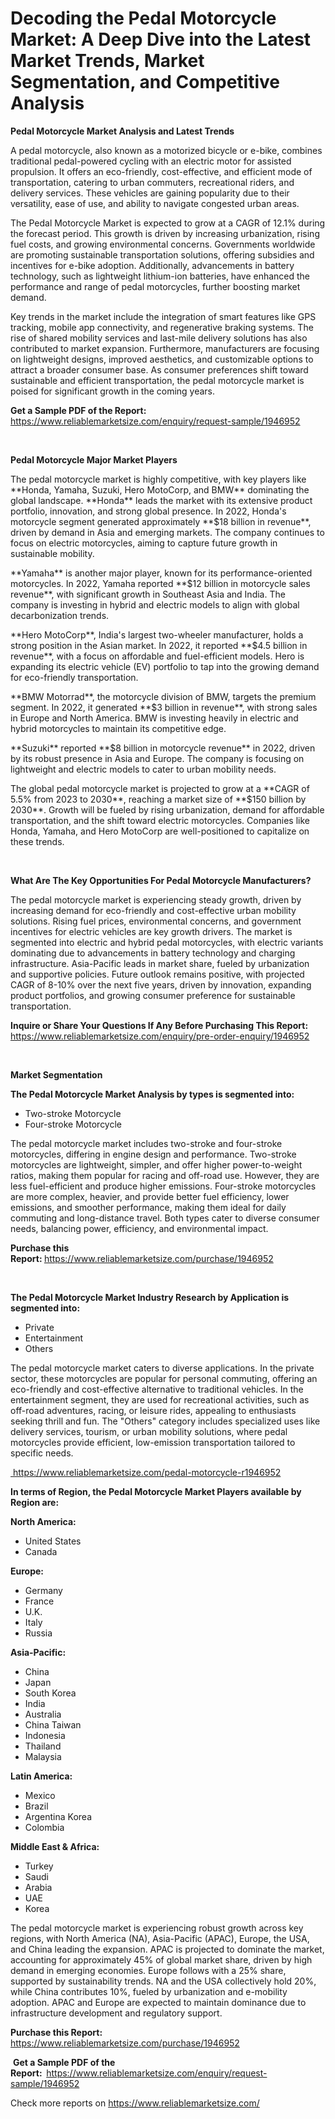 <p><h1>Decoding the Pedal Motorcycle Market: A Deep Dive into the Latest Market Trends, Market Segmentation, and Competitive Analysis</h1></p><p><strong>Pedal Motorcycle Market Analysis and Latest Trends</strong></p>
<p><p>A pedal motorcycle, also known as a motorized bicycle or e-bike, combines traditional pedal-powered cycling with an electric motor for assisted propulsion. It offers an eco-friendly, cost-effective, and efficient mode of transportation, catering to urban commuters, recreational riders, and delivery services. These vehicles are gaining popularity due to their versatility, ease of use, and ability to navigate congested urban areas.</p><p>The Pedal Motorcycle Market is expected to grow at a CAGR of 12.1% during the forecast period. This growth is driven by increasing urbanization, rising fuel costs, and growing environmental concerns. Governments worldwide are promoting sustainable transportation solutions, offering subsidies and incentives for e-bike adoption. Additionally, advancements in battery technology, such as lightweight lithium-ion batteries, have enhanced the performance and range of pedal motorcycles, further boosting market demand.</p><p>Key trends in the market include the integration of smart features like GPS tracking, mobile app connectivity, and regenerative braking systems. The rise of shared mobility services and last-mile delivery solutions has also contributed to market expansion. Furthermore, manufacturers are focusing on lightweight designs, improved aesthetics, and customizable options to attract a broader consumer base. As consumer preferences shift toward sustainable and efficient transportation, the pedal motorcycle market is poised for significant growth in the coming years.</p></p>
<p><strong>Get a Sample PDF of the Report:&nbsp;</strong> <a href="https://www.reliablemarketsize.com/enquiry/request-sample/1946952?utm_campaign=1884&utm_medium=2&utm_source=Github&utm_content=ia&utm_term=22012025&utm_id=pedal-motorcycle">https://www.reliablemarketsize.com/enquiry/request-sample/1946952</a></p>
<p>&nbsp;</p>
<p><strong>Pedal Motorcycle Major Market Players</strong></p>
<p><p>The pedal motorcycle market is highly competitive, with key players like **Honda, Yamaha, Suzuki, Hero MotoCorp, and BMW** dominating the global landscape. **Honda** leads the market with its extensive product portfolio, innovation, and strong global presence. In 2022, Honda's motorcycle segment generated approximately **$18 billion in revenue**, driven by demand in Asia and emerging markets. The company continues to focus on electric motorcycles, aiming to capture future growth in sustainable mobility.</p><p>**Yamaha** is another major player, known for its performance-oriented motorcycles. In 2022, Yamaha reported **$12 billion in motorcycle sales revenue**, with significant growth in Southeast Asia and India. The company is investing in hybrid and electric models to align with global decarbonization trends.</p><p>**Hero MotoCorp**, India's largest two-wheeler manufacturer, holds a strong position in the Asian market. In 2022, it reported **$4.5 billion in revenue**, with a focus on affordable and fuel-efficient models. Hero is expanding its electric vehicle (EV) portfolio to tap into the growing demand for eco-friendly transportation.</p><p>**BMW Motorrad**, the motorcycle division of BMW, targets the premium segment. In 2022, it generated **$3 billion in revenue**, with strong sales in Europe and North America. BMW is investing heavily in electric and hybrid motorcycles to maintain its competitive edge.</p><p>**Suzuki** reported **$8 billion in motorcycle revenue** in 2022, driven by its robust presence in Asia and Europe. The company is focusing on lightweight and electric models to cater to urban mobility needs.</p><p>The global pedal motorcycle market is projected to grow at a **CAGR of 5.5% from 2023 to 2030**, reaching a market size of **$150 billion by 2030**. Growth will be fueled by rising urbanization, demand for affordable transportation, and the shift toward electric motorcycles. Companies like Honda, Yamaha, and Hero MotoCorp are well-positioned to capitalize on these trends.</p></p>
<p>&nbsp;</p>
<p><strong>What Are The Key Opportunities For Pedal Motorcycle Manufacturers?</strong></p>
<p><p>The pedal motorcycle market is experiencing steady growth, driven by increasing demand for eco-friendly and cost-effective urban mobility solutions. Rising fuel prices, environmental concerns, and government incentives for electric vehicles are key growth drivers. The market is segmented into electric and hybrid pedal motorcycles, with electric variants dominating due to advancements in battery technology and charging infrastructure. Asia-Pacific leads in market share, fueled by urbanization and supportive policies. Future outlook remains positive, with projected CAGR of 8-10% over the next five years, driven by innovation, expanding product portfolios, and growing consumer preference for sustainable transportation.</p></p>
<p><strong>Inquire or Share Your Questions If Any Before Purchasing This Report:</strong> <a href="https://www.reliablemarketsize.com/enquiry/pre-order-enquiry/1946952?utm_campaign=1884&utm_medium=2&utm_source=Github&utm_content=ia&utm_term=22012025&utm_id=pedal-motorcycle">https://www.reliablemarketsize.com/enquiry/pre-order-enquiry/1946952</a></p>
<p>&nbsp;</p>
<p><strong>Market Segmentation</strong></p>
<p><strong>The Pedal Motorcycle Market Analysis by types is segmented into:</strong></p>
<p><ul><li>Two-stroke Motorcycle</li><li>Four-stroke Motorcycle</li></ul></p>
<p><p>The pedal motorcycle market includes two-stroke and four-stroke motorcycles, differing in engine design and performance. Two-stroke motorcycles are lightweight, simpler, and offer higher power-to-weight ratios, making them popular for racing and off-road use. However, they are less fuel-efficient and produce higher emissions. Four-stroke motorcycles are more complex, heavier, and provide better fuel efficiency, lower emissions, and smoother performance, making them ideal for daily commuting and long-distance travel. Both types cater to diverse consumer needs, balancing power, efficiency, and environmental impact.</p></p>
<p><strong>Purchase this Report:&nbsp;</strong><a href="https://www.reliablemarketsize.com/purchase/1946952?utm_campaign=1884&utm_medium=2&utm_source=Github&utm_content=ia&utm_term=22012025&utm_id=pedal-motorcycle">https://www.reliablemarketsize.com/purchase/1946952</a></p>
<p>&nbsp;</p>
<p><strong>The Pedal Motorcycle Market Industry Research by Application is segmented into:</strong></p>
<p><ul><li>Private</li><li>Entertainment</li><li>Others</li></ul></p>
<p><p>The pedal motorcycle market caters to diverse applications. In the private sector, these motorcycles are popular for personal commuting, offering an eco-friendly and cost-effective alternative to traditional vehicles. In the entertainment segment, they are used for recreational activities, such as off-road adventures, racing, or leisure rides, appealing to enthusiasts seeking thrill and fun. The "Others" category includes specialized uses like delivery services, tourism, or urban mobility solutions, where pedal motorcycles provide efficient, low-emission transportation tailored to specific needs.</p></p>
<p><a href="https://www.reliablemarketsize.com/pedal-motorcycle-r1946952?utm_campaign=1884&utm_medium=2&utm_source=Github&utm_content=ia&utm_term=22012025&utm_id=pedal-motorcycle">&nbsp;https://www.reliablemarketsize.com/pedal-motorcycle-r1946952</a></p>
<p><strong>In terms of Region, the Pedal Motorcycle Market Players available by Region are:</strong></p>
<p>
    <p> <strong> North America: </strong>
        <ul>
            <li>United States</li>
            <li>Canada</li>
        </ul>
        </p> 
    <p> <strong> Europe: </strong>
        <ul>
            <li>Germany</li>
            <li>France</li>
            <li>U.K.</li>
            <li>Italy</li>
            <li>Russia</li>
        </ul>
        </p> 
    <p> <strong> Asia-Pacific: </strong>
        <ul>
            <li>China</li>
            <li>Japan</li>
            <li>South Korea</li>
            <li>India</li>
            <li>Australia</li>
            <li>China Taiwan</li>
            <li>Indonesia</li>
            <li>Thailand</li>
            <li>Malaysia</li>
        </ul>
        </p> 
    <p> <strong> Latin America: </strong>
        <ul>
            <li>Mexico</li>
            <li>Brazil</li>
            <li>Argentina Korea</li>
            <li>Colombia</li>
        </ul>
        </p> 
    <p> <strong> Middle East & Africa: </strong>
        <ul>
            <li>Turkey</li>
            <li>Saudi</li>
            <li>Arabia</li>
            <li>UAE</li>
            <li>Korea</li>
        </ul>
    </p>
    </p>
<p><p>The pedal motorcycle market is experiencing robust growth across key regions, with North America (NA), Asia-Pacific (APAC), Europe, the USA, and China leading the expansion. APAC is projected to dominate the market, accounting for approximately 45% of global market share, driven by high demand in emerging economies. Europe follows with a 25% share, supported by sustainability trends. NA and the USA collectively hold 20%, while China contributes 10%, fueled by urbanization and e-mobility adoption. APAC and Europe are expected to maintain dominance due to infrastructure development and regulatory support.</p></p>
<p><strong>Purchase this Report: </strong><a href="https://www.reliablemarketsize.com/purchase/1946952?utm_campaign=1884&utm_medium=2&utm_source=Github&utm_content=ia&utm_term=22012025&utm_id=pedal-motorcycle">https://www.reliablemarketsize.com/purchase/1946952</a></p>
<p>&nbsp;<strong>Get a Sample PDF of the Report:&nbsp;&nbsp;</strong><a href="https://www.reliablemarketsize.com/enquiry/request-sample/1946952?utm_campaign=1884&utm_medium=2&utm_source=Github&utm_content=ia&utm_term=22012025&utm_id=pedal-motorcycle">https://www.reliablemarketsize.com/enquiry/request-sample/1946952</a></p>
<p><strong></strong></p>
<p>Check more reports on <a href="https://www.reliablemarketsize.com/?utm_campaign=1884&utm_medium=2&utm_source=Github&utm_content=ia&utm_term=22012025&utm_id=pedal-motorcycle">https://www.reliablemarketsize.com/</a></p>